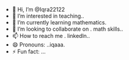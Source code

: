 - 👋 Hi, I’m @Iqra22122
- 👀 I’m interested in teaching..
- 🌱 I’m currently learning  mathematics.
- 💞️ I’m looking to collaborate on . math skills..
- 📫 How to reach me . linkedln..
- 😄 Pronouns: ..iqaaa.
- ⚡ Fun fact: ...
  

<!---
Iqra22122/Iqra22122 is a ✨ special ✨ repository because its `README.md` (this file) appears on your GitHub profile.
You can click the Preview link to take a look at your changes.
--->
